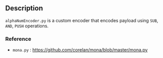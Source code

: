 ## Description
`alphaNumEncoder.py` is a custom encoder that encodes payload using `SUB`, `AND`, `PUSH` operations.

### Reference
- `mona.py` : https://github.com/corelan/mona/blob/master/mona.py



 


